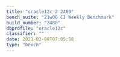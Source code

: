 ```yaml
---
title: "oracle12c 2 2480"
bench_suite: "21w06 CI Weekly Benchmark"
build_number: "2480"
dbprofile: "oracle12c"
classifier: ""
date: 2021-02-08T07:05:58
type: "bench"
---
```

